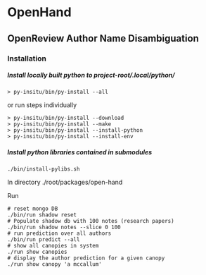 # OpenHand
## OpenReview Author Name Disambiguation

### Installation

##### Install locally built python to project-root/.local/python/

```
> py-insitu/bin/py-install --all
```

or run steps individually

```
> py-insitu/bin/py-install --download
> py-insitu/bin/py-install --make
> py-insitu/bin/py-install --install-python
> py-insitu/bin/py-install --install-env
```

##### Install python libraries contained in submodules
```
./bin/install-pylibs.sh
```


In directory ./root/packages/open-hand

Run
```
# reset mongo DB
./bin/run shadow reset
# Populate shadow db with 100 notes (research papers)
./bin/run shadow notes --slice 0 100
# run prediction over all authors
./bin/run predict --all
# show all canopies in system
./run show canopies
# display the author prediction for a given canopy
./run show canopy 'a mccallum'
```
